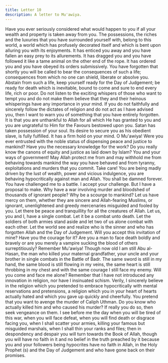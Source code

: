 ```yaml
---
title: Letter 10
description: A letter to Mu'awiya.
---
```


Have you ever seriously considered what would happen to you if all your wealth and property 
is taken away from you. The possessions, the riches and the luxuries that you have surrounded 
yourself with, belong to this world, a world which has profusely decorated itself and which is 
bent upon alluring you with its enjoyments. It has enticed you away and you have fallen an 
easy prey to its allurements. It has dragged you and you have followed it like a tame animal 
on the other end of the rope. It has ordered you and you have obeyed its orders submissively. 
You have forgotten that shortly you will be called to bear the consequences of such a life; 
consequences from which no one can shield, liberate or absolve you. 
Abstain from such a life, keep yourself ready for the Day of Judgement; be ready for death 
which is inevitable, bound to come and sure to end every life, rich or poor. Do not listen to 
the exciting whispers of those who want to tempt you and do not make them believe that they 
and their heinous whisperings have any importance in your mind. 
If you do not faithfully and sincerely follow the dictates of religion and do not act as I have 
advised you, then I want to warn you of something that you have entirely forgotten. It is that 
you are unthankful to Allah for all which He has granted to you and you are ungrateful to 
Him for the Favours bestowed upon you. Satan has taken possession of your soul. Its desire to 
secure you as his obedient slave, is fully fulfilled. It has a firm hold on your mind. 
O Mu'awiya! Were you ever entrusted with the noble status of dispensing peace and justice to 
mankind? Have you the necessary knowledge for the work? Do you really know the canons of 
equity and justice as laid down by Islam? You and your ways of government! May Allah 
protect me from and may withhold me from behaving towards mankind the way you have 
behaved and from tyranny, exploitations and murders that you commit. Take care! You are 
being madly driven by the lust of wealth, power and vicious indulgence, you are behaving 
hypocritically against man and Allah. You shall be damned forever. 
You have challenged me to a battle. I accept your challenge. But I have a proposal to make. 
Why have a war involving murder and bloodshed of thousands of ignorant people? Why be a 
scourge to mankind? Let us have mercy on them, whether they are sincere and Allah-fearing 
Muslims, or ignorant, unenlightened and greedy mercenaries misguided and fooled by you. 
Let there be peace and tranquillity for all the creatures of Allah. 
Let us, you and I, have a single combat. Let it be a combat unto death. Let the soldiers of both 
armies stand aside and let two of us alone combat with each other. Let the world see and 
realize who is the sinner and who has forgotten Allah and the Day of Judgement. Will you 
accept this invitation of mine? Have you the courage for it? Are you a man to face death 
boldly and bravely or are you merely a vampire sucking the blood of others surreptitiously? 
Remember Mu'awiya! Though now old I am still Abu al-Hasan, the man who killed your 
maternal grandfather, your uncle and your brother in single combats in the Battle of Badr. The 
same sword is still in my hand, the same blood is still flowing in my veins, the same heart is 
still throbbing in my chest and with the same courage I still face my enemy. Will you come 
and face me alone? 
Remember that I have not introduced any innovation in religion, nor have I insinuated schism. 
Verily, I sincerely believe in the religion which you pretended to embrace hypocritically with 
mental reservations and pretensions, a religion which you in your heart of hearts actually 
hated and which you gave up quickly and cheerfully. 
You pretend that you want to avenge the murder of Caliph Uthman. Do you know who 
actually killed him and who caused his murder? If really you do so, then seek vengeance on 
them. 
I see before me the day when you will be tired of this war, when you will face defeat, when 
you will find death or disgrace facing you, when I shall scatter your armies, killing your 
famous but misguided marshals, when I shall thin your ranks and files; then in despondency 
and despair you will turn towards the Book of Allah, though you will have no faith in it and 
no belief in the truth preached by it because you and your followers being hypocrites have no 
faith in Allah, in the Holy Prophet (s) and the Day of Judgement and who have gone back on 
their promises.